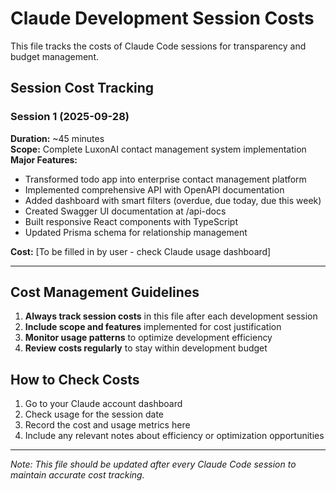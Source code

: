 # Claude Development Session Costs

This file tracks the costs of Claude Code sessions for transparency and budget management.

## Session Cost Tracking

### Session 1 (2025-09-28)
**Duration:** ~45 minutes  
**Scope:** Complete LuxonAI contact management system implementation  
**Major Features:**
- Transformed todo app into enterprise contact management platform
- Implemented comprehensive API with OpenAPI documentation  
- Added dashboard with smart filters (overdue, due today, due this week)
- Created Swagger UI documentation at /api-docs
- Built responsive React components with TypeScript
- Updated Prisma schema for relationship management

**Cost:** [To be filled in by user - check Claude usage dashboard]

---

## Cost Management Guidelines

1. **Always track session costs** in this file after each development session
2. **Include scope and features** implemented for cost justification
3. **Monitor usage patterns** to optimize development efficiency
4. **Review costs regularly** to stay within development budget

## How to Check Costs

1. Go to your Claude account dashboard
2. Check usage for the session date
3. Record the cost and usage metrics here
4. Include any relevant notes about efficiency or optimization opportunities

---

*Note: This file should be updated after every Claude Code session to maintain accurate cost tracking.*